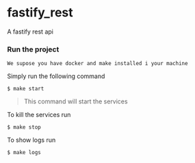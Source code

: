 # fastify_rest

A fastify rest api

### Run the project

`We supose you have docker and make installed i your machine`

Simply run the following command

```
$ make start
```

> This command will start the services

To kill the services run

```
$ make stop
```

To show logs run

```
$ make logs
```
